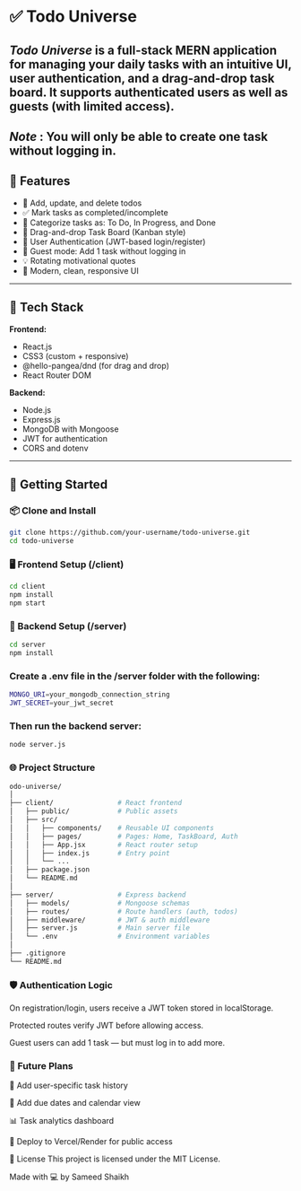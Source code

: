 # ✅ Todo Universe

*Todo Universe* is a full-stack MERN application for managing your daily tasks with an intuitive UI, user authentication, and a drag-and-drop task board. It supports authenticated users as well as guests (with limited access). 
---
*Note* : You will only be able to create one task without logging in.
---

## 🌟 Features

- 📝 Add, update, and delete todos  
- ✅ Mark tasks as completed/incomplete  
- 📂 Categorize tasks as: To Do, In Progress, and Done  
- 🧲 Drag-and-drop Task Board (Kanban style)  
- 👤 User Authentication (JWT-based login/register)  
- 🧪 Guest mode: Add 1 task without logging in  
- 💡 Rotating motivational quotes  
- 🎨 Modern, clean, responsive UI  

---

## 🔧 Tech Stack

**Frontend:**  
- React.js  
- CSS3 (custom + responsive)  
- @hello-pangea/dnd (for drag and drop)  
- React Router DOM  

**Backend:**  
- Node.js  
- Express.js  
- MongoDB with Mongoose  
- JWT for authentication  
- CORS and dotenv

---

## 🚀 Getting Started

### 📦 Clone and Install

```bash
git clone https://github.com/your-username/todo-universe.git
cd todo-universe
```
### 🖥️ Frontend Setup (/client)
```bash
cd client
npm install
npm start
```

### 🔧 Backend Setup (/server)
```bash
cd server
npm install
```

### Create a .env file in the /server folder with the following:
```bash
MONGO_URI=your_mongodb_connection_string
JWT_SECRET=your_jwt_secret
```

### Then run the backend server:
```bash
node server.js
```
### 🌐 Project Structure

```bash
odo-universe/
│
├── client/                # React frontend
│   ├── public/            # Public assets
│   ├── src/
│   │   ├── components/    # Reusable UI components
│   │   ├── pages/         # Pages: Home, TaskBoard, Auth
│   │   ├── App.jsx        # React router setup
│   │   ├── index.js       # Entry point
│   │   └── ...            
│   ├── package.json
│   └── README.md
│
├── server/                # Express backend
│   ├── models/            # Mongoose schemas
│   ├── routes/            # Route handlers (auth, todos)
│   ├── middleware/        # JWT & auth middleware
│   ├── server.js          # Main server file
│   └── .env               # Environment variables
│
├── .gitignore
└── README.md
```

### 🛡️ Authentication Logic

On registration/login, users receive a JWT token stored in localStorage.

Protected routes verify JWT before allowing access.

Guest users can add 1 task — but must log in to add more.



### 🎯 Future Plans
🔁 Add user-specific task history

📅 Add due dates and calendar view

📊 Task analytics dashboard

📱 Deploy to Vercel/Render for public access



📄 License
This project is licensed under the MIT License.

Made with 💻 by Sameed Shaikh


